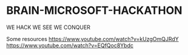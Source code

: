 # BRAIN-MICROSOFT-HACKATHON


WE HACK WE SEE WE CONQUER

Some resources
https://www.youtube.com/watch?v=kUzgOmQJRdY 
https://www.youtube.com/watch?v=EQfQoc8Ybdc
